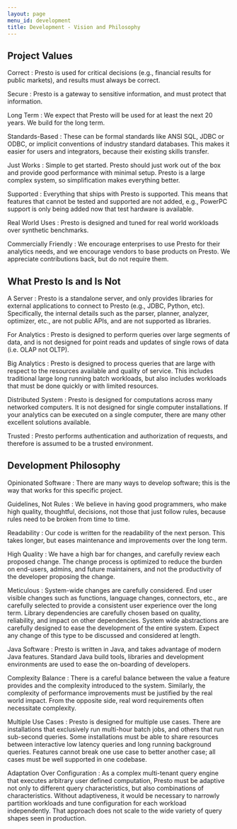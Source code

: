```yaml
---
layout: page
menu_id: development
title: Development - Vision and Philosophy
---
```


<div markdown="1" class="leftcol widecol">

## Project Values

Correct
: Presto is used for critical decisions (e.g., financial results for public markets), and results 
  must always be correct.

Secure
: Presto is a gateway to sensitive information, and must protect that information.

Long Term
: We expect that Presto will be used for at least the next 20 years.  We build for the long term.

Standards-Based
: These can be formal standards like ANSI SQL, JDBC or ODBC, or implicit conventions of industry 
  standard databases. This makes it easier for users and integrators, because their existing 
  skills transfer.

Just Works
: Simple to get started.  Presto should just work out of the box and provide good performance with
  minimal setup. Presto is a large complex system, so simplification makes everything better.

Supported
: Everything that ships with Presto is supported.  This means that features that cannot be tested 
  and supported are not added, e.g., PowerPC support is only being added now that test hardware
  is available.

Real World Uses
: Presto is designed and tuned for real world workloads over synthetic benchmarks.

Commercially Friendly
: We encourage enterprises to use Presto for their analytics needs, and we encourage vendors to
  base products on Presto.  We appreciate contributions back, but do not require them.

## What Presto Is and Is Not

A Server
: Presto is a standalone server, and only provides libraries for external applications to connect
  to Presto (e.g., JDBC, Python, etc).  Specifically, the internal details such as the parser, 
  planner, analyzer, optimizer, etc., are not public APIs, and are not supported as libraries.

For Analytics
: Presto is designed to perform queries over large segments of data, and is not designed for point
  reads and updates of single rows of data (i.e. OLAP not OLTP).

Big Analytics
: Presto is designed to process queries that are large with respect to the resources available and
  quality of service.  This includes traditional large long running batch workloads, but also 
  includes workloads that must be done quickly or with limited resources.

Distributed System
: Presto is designed for computations across many networked computers.  It is not designed for 
  single computer installations. If your analytics can be executed on a single computer, there 
  are many other excellent solutions available.

Trusted
: Presto performs authentication and authorization of requests, and therefore is assumed to be 
  a trusted environment.

## Development Philosophy

Opinionated Software
: There are many ways to develop software; this is the way that works for this specific project.

Guidelines, Not Rules
: We believe in having good programmers, who make high quality, thoughtful, decisions, not those 
  that just follow rules, because rules need to be broken from time to time.

Readability
: Our code is written for the readability of the next person. This takes longer, but eases 
  maintenance and improvements over the long term.

High Quality
: We have a high bar for changes, and carefully review each proposed change.  The change process
  is optimized to reduce the burden on end-users, admins, and future maintainers, and not the 
  productivity of the developer proposing the change.

Meticulous
: System-wide changes are carefully considered.  End user visible changes such as functions, 
  language changes, connectors, etc., are carefully selected to provide a consistent user 
  experience over the long term.  Library dependencies are carefully chosen based on quality, 
  reliability, and impact on other dependencies. System wide abstractions are carefully designed 
  to ease the development of the entire system.  Expect any change of this type to be discussed 
  and considered at length.

Java Software
: Presto is written in Java, and takes advantage of modern Java features.  Standard Java build 
  tools, libraries and development environments are used to ease the on-boarding of developers.

Complexity Balance
: There is a careful balance between the value a feature provides and the complexity introduced 
  to the system.  Similarly, the complexity of performance improvements must be justified by the 
  real world impact.  From the opposite side, real word requirements often necessitate complexity.

Multiple Use Cases
: Presto is designed for multiple use cases.  There are installations that exclusively run 
  multi-hour batch jobs, and others that run sub-second queries.  Some installations must be able 
  to share resources between interactive low latency queries and long running background queries. 
  Features cannot break one use case to better another case; all cases must be well supported in 
  one codebase.

Adaptation Over Configuration
: As a complex multi-tenant query engine that executes arbitrary user defined computation, Presto 
  must be adaptive not only to different query characteristics, but also combinations of 
  characteristics. Without adaptiveness, it would be necessary to narrowly partition workloads and 
  tune configuration for each workload independently. That approach does not scale to the wide 
  variety of query shapes seen in production.

</div>
